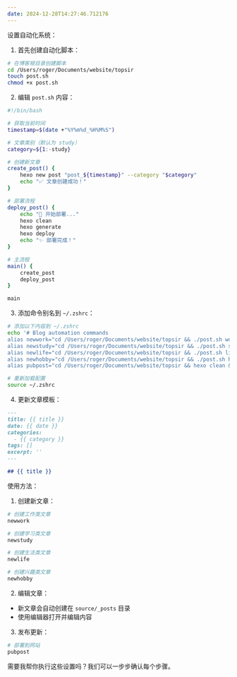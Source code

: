 ```yaml
---
date: 2024-12-28T14:27:46.712176
---
```


设置自动化系统：

1. 首先创建自动化脚本：

```bash
# 在博客根目录创建脚本
cd /Users/roger/Documents/website/topsir
touch post.sh
chmod +x post.sh
```

2. 编辑 `post.sh` 内容：
```bash:post.sh
#!/bin/bash

# 获取当前时间
timestamp=$(date +"%Y%m%d_%H%M%S")

# 文章类别（默认为 study）
category=${1:-study}

# 创建新文章
create_post() {
    hexo new post "post_${timestamp}" --category "$category"
    echo "✅ 文章创建成功！"
}

# 部署流程
deploy_post() {
    echo "🚀 开始部署..."
    hexo clean
    hexo generate
    hexo deploy
    echo "✨ 部署完成！"
}

# 主流程
main() {
    create_post
    deploy_post
}

main
```

3. 添加命令别名到 `~/.zshrc`：
```bash
# 添加以下内容到 ~/.zshrc
echo '# Blog automation commands
alias newwork="cd /Users/roger/Documents/website/topsir && ./post.sh work"
alias newstudy="cd /Users/roger/Documents/website/topsir && ./post.sh study"
alias newlife="cd /Users/roger/Documents/website/topsir && ./post.sh life"
alias newhobby="cd /Users/roger/Documents/website/topsir && ./post.sh hobby"
alias pubpost="cd /Users/roger/Documents/website/topsir && hexo clean && hexo g -d"' >> ~/.zshrc

# 重新加载配置
source ~/.zshrc
```

4. 更新文章模板：
```markdown:scaffolds/post.md
---
title: {{ title }}
date: {{ date }}
categories:
  - {{ category }}
tags: []
excerpt: ''
---

## {{ title }}

```

使用方法：

1. 创建新文章：
```bash
# 创建工作类文章
newwork

# 创建学习类文章
newstudy

# 创建生活类文章
newlife

# 创建兴趣类文章
newhobby
```

2. 编辑文章：
- 新文章会自动创建在 `source/_posts` 目录
- 使用编辑器打开并编辑内容

3. 发布更新：
```bash
# 部署到网站
pubpost
```

需要我帮你执行这些设置吗？我们可以一步步确认每个步骤。